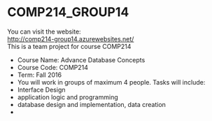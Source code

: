 # COMP214_GROUP14 <br />
You can visit the website: <br />
http://comp214-group14.azurewebsites.net/ <br />
This is a team project for course COMP214 <br />
<ul>
<li>
Course Name: Advance Database Concepts
</li>
<li>
Course Code: COMP214
</li>
<li>
Term: Fall 2016</li>
<li>
You will work in groups of maximum 4 people. Tasks will include:</li>
<li>
Interface Design</li>
<li>
application logic and programming</li>
<li>
database design and implementation, data creation</li>
<li>
<ul>
